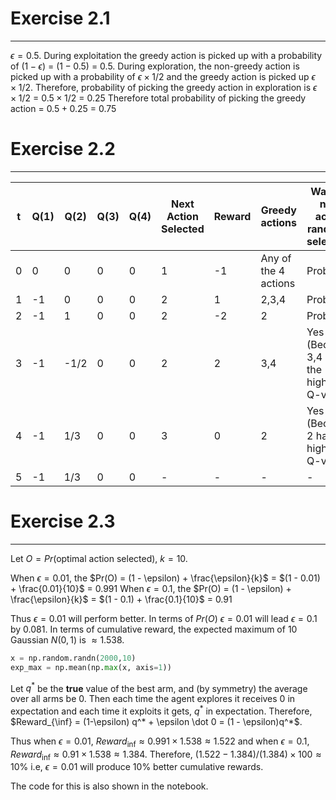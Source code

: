 # Exercise 2.1
---

$\epsilon=0.5$.
During exploitation the greedy action is picked up with a probability of $(1-\epsilon)$ = $(1-0.5)$ = $0.5$.
During exploration, the non-greedy action is picked up with a probability of $\epsilon \times 1/2$ and the greedy action is picked up $\epsilon \times 1/2$. Therefore, probability of picking the greedy action in exploration is $\epsilon \times 1/2$ = $0.5 \times 1/2$ = $0.25$
Therefore total probability of picking the greedy action = $0.5 + 0.25$ = $0.75$


# Exercise 2.2
---
| t | Q(1) | Q(2) | Q(3) | Q(4) | Next Action Selected | Reward | Greedy actions       | Was the next action randomly selected?    |
|---|------|------|------|------|----------------------|--------|----------------------|-------------------------------------------|
| 0 | 0    | 0    | 0    | 0    | 1                    | -1     | Any of the 4 actions | Probably                                  |
| 1 | -1   | 0    | 0    | 0    | 2                    | 1      | 2,3,4                | Probably                                  |
| 2 | -1   | 1    | 0    | 0    | 2                    | -2     | 2                    | Probably                                  |
| 3 | -1   | -1/2 | 0    | 0    | 2                    | 2      | 3,4                  | Yes (Because 3,4 had the highest Q-value) |
| 4 | -1   | 1/3  | 0    | 0    | 3                    | 0      | 2                    | Yes (Because 2 had the highest Q-value)   |
| 5 | -1   | 1/3  | 0    | 0    | -                    | -      | -                    | -                                         |


# Exercise 2.3
---
Let $O = Pr(\text{optimal action selected})$, $k=10$. 

When $\epsilon = 0.01$, the $Pr(O) = (1 - \epsilon) + \frac{\epsilon}{k}$ = $(1 - 0.01) + \frac{0.01}{10}$ = $0.991$
When $\epsilon = 0.1$, the $Pr(O) = (1 - \epsilon) + \frac{\epsilon}{k}$ = $(1 - 0.1) + \frac{0.1}{10}$ = $0.91$

Thus $\epsilon=0.01$ will perform better. 
In terms of $Pr(O)$ $\epsilon=0.01$ will lead $\epsilon=0.1$ by $0.081$. 
In terms of cumulative reward, 
the expected maximum of $10$ Gaussian $N(0,1)$ is $\approx 1.538$.
```python
x = np.random.randn(2000,10)
exp_max = np.mean(np.max(x, axis=1))
```
Let $q^{*}$ be the **true** value of the best arm, and (by symmetry) the average over all arms be ${0}$. Then each time the agent
explores it receives $0$ in expectation and each time it exploits it gets, $q^*$ in expectation. Therefore,
$Reward_{\inf} = (1-\epsilon) q^* + \epsilon \dot 0 = (1 - \epsilon)q^*$.

Thus when $\epsilon = 0.01$, $Reward_{\inf} \approx 0.991 \times 1.538 \approx 1.522$ and when $\epsilon=0.1$,  $Reward_{\inf} \approx 0.91 \times 1.538 \approx 1.384$. Therefore,
$(1.522 - 1.384) / (1.384) \times 100 \approx 10\%$ i.e, $\epsilon=0.01$ will produce $10\%$ better cumulative rewards.

The code for this is also shown in the notebook.